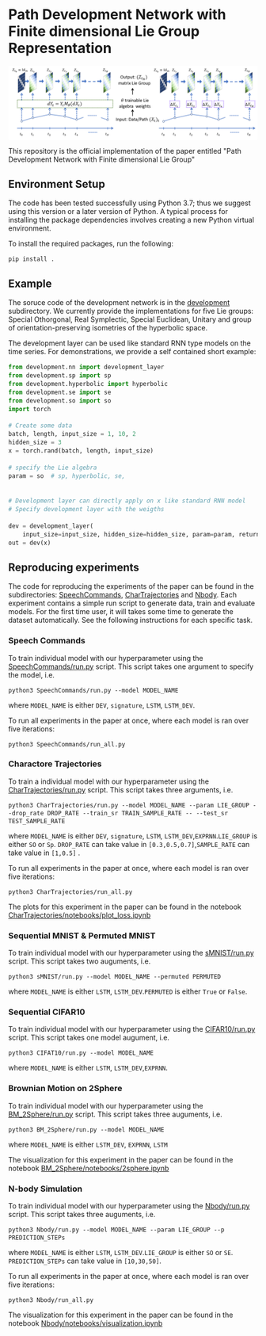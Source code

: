 Path Development Network with Finite dimensional Lie Group Representation
========================================

<p align="center">
<img align="middle" src="./images/Development_flowchart.png" width="666" />
</p>

This repository is the official implementation  of the paper entitled "Path Development Network with Finite dimensional Lie Group"

## Environment Setup
The code has been tested successfully using Python 3.7; thus we suggest using this version or a later version of Python. A typical process for installing the package dependencies involves creating a new Python virtual environment.

To install the required packages, run the following:
```console
pip install .
```
## Example
The soruce code of the development network is in the [development](development) subdirectory. We currently provide the implementations for five Lie groups: Special Othorgonal, Real Symplectic, Special Euclidean, Unitary and group of orientation-preserving isometries of the hyperbolic space. 

The development layer can be used like standard RNN type models on the time series. For demonstrations, we provide a self contained short example:

```python
from development.nn import development_layer
from development.sp import sp
from development.hyperbolic import hyperbolic
from development.se import se
from development.so import so
import torch

# Create some data
batch, length, input_size = 1, 10, 2
hidden_size = 3
x = torch.rand(batch, length, input_size)

# specify the Lie algebra
param = so  # sp, hyperbolic, se,


# Development layer can directly apply on x like standard RNN model
# Specify development layer with the weigths

dev = development_layer(
    input_size=input_size, hidden_size=hidden_size, param=param, return_sequence=False)
out = dev(x)
```  
## Reproducing experiments

The code for reproducing the experiments of the paper can be found in the subdirectories: [SpeechCommands](SpeechCommands), [CharTrajectories](CharTrajecotries) and [Nbody](Nbody). Each experiment contains a simple run script to generate data, train and evaluate models. For the first time user, it will takes some time to generate the dataset automatically. See the following instructions for each specific task.

### Speech Commands
To train individual model with our hyperparameter using the [SpeechCommands/run.py](SpeechCommands/run.py) script. This script takes one argument to specify the model, i.e.
```console
python3 SpeechCommands/run.py --model MODEL_NAME
```
where `MODEL_NAME` is either `DEV`, `signature`, `LSTM`, `LSTM_DEV`.

To run all experiments in the paper at once, where each model is ran over five iterations:
```console
python3 SpeechCommands/run_all.py
```

### Charactore Trajectories
To train a individual model with our hyperparameter using the [CharTrajectories/run.py](CharTrajectories/run.py) script. This script takes three arguments, i.e.

```console
python3 CharTrajectories/run.py --model MODEL_NAME --param LIE_GROUP --drop_rate DROP_RATE --train_sr TRAIN_SAMPLE_RATE -- --test_sr TEST_SAMPLE_RATE
```
where `MODEL_NAME` is either `DEV`, `signature`, `LSTM`, `LSTM_DEV`,`EXPRNN`.`LIE_GROUP` is either `SO` or `Sp`. `DROP_RATE` can take value in `[0.3,0.5,0.7]`,`SAMPLE_RATE` can take value in `[1,0.5]` . 

To run all experiments in the paper at once, where each model is ran over five iterations:
```console
python3 CharTrajectories/run_all.py
```
The plots for this experiment in the paper can be found in the notebook [CharTrajectories/notebooks/plot_loss.ipynb](CharTrajectories/notebooks/plot_loss.ipynb)

### Sequential MNIST & Permuted MNIST
To train individual model with our hyperparameter using the [sMNIST/run.py](sMNIST/run.py) script. This script takes two auguments, i.e.

```console
python3 sMNIST/run.py --model MODEL_NAME --permuted PERMUTED
```
where `MODEL_NAME` is either `LSTM`, `LSTM_DEV`.`PERMUTED` is either `True` or `False`.

### Sequential CIFAR10
To train individual model with our hyperparameter using the [CIFAR10/run.py](CIFAR10/run.py) script. This script takes one model augument, i.e.

```console
python3 CIFAT10/run.py --model MODEL_NAME
```
where `MODEL_NAME` is either `LSTM`, `LSTM_DEV`,`EXPRNN`.

### Brownian Motion on 2Sphere
To train individual model with our hyperparameter using the [BM_2Sphere/run.py](BM_2Sphere/run.py) script. This script takes three auguments, i.e.

```console
python3 BM_2Sphere/run.py --model MODEL_NAME  
```
where `MODEL_NAME` is either `LSTM_DEV`, `EXPRNN`, `LSTM`

The visualization for this experiment in the paper can be found in the notebook [BM_2Sphere/notebooks/2sphere.ipynb](BM_2Sphere/notebooks/2sphere.ipynb)
### N-body Simulation
To train individual model with our hyperparameter using the [Nbody/run.py](Nbody/run.py) script. This script takes three auguments, i.e.

```console
python3 Nbody/run.py --model MODEL_NAME --param LIE_GROUP --p PREDICTION_STEPs 
```
where `MODEL_NAME` is either `LSTM`, `LSTM_DEV`.`LIE_GROUP` is either `SO` or `SE`. `PREDICTION_STEPs` can take value in `[10,30,50]`. 

To run all experiments in the paper at once,  where each model is ran over five iterations:
```console
python3 Nbody/run_all.py
```
The visualization for this experiment in the paper can be found in the notebook [Nbody/notebooks/visualization.ipynb](Nbody/notebooks/visualization.ipynb)

